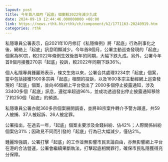 ```yaml
---
layout: post
title: 今年首八個月「起底」個案較2022年減少九成
date: 2024-09-19 12:44:46.000000000 +08:00
link: https://news.rthk.hk/rthk/ch/component/k2/1771163-20240919.htm
categories: rthk
---
```


私隱專員公署表示，自2021年10月修訂《私隱條例》將「起底」行為刑事化之後，網絡上「起底」訊息明顯減少。今年首8個月，公署主動巡查發現的「起底」個案為80宗，較2022年條例生效後首年的同期，大幅下跌九成。另外，公署今年首8個月接獲270宗「起底」投訴，較2022年同期下跌36%。

個人私隱專員鍾麗玲表示，條文生效以來，公署合共處理3234宗「起底」個案，當中包括接獲1500多宗與「起底」相關的投訴，以及1600多宗主動經網上巡查發現的「起底」個案，並向46個網上平台發出了 2000多個停止披露通知，涉及33400多個「起底」訊息，遵從率超過96%，並成功透過發出停止披露通知移除了約250個「起底」的頻道。

私隱專員公署亦就360多宗個案展開調查，並將88宗案件轉介予警方跟進，共59人被捕、37人被起訴、26人被定罪。

公署指出，在過去一年，「起底」個案主要涉及金錢糾紛、佔42%；人際關係糾紛個案佔31%；因政見不同而引發的「起底」行為已大幅減少，僅佔2%。

鍾麗玲強調，公署打擊「起底」的工作並無影響市民言論自由，亦無影響網上平台在港的合法營運，公署會繼續果斷執法，打擊起底相關罪行，確保市民私隱獲得充分保障。
